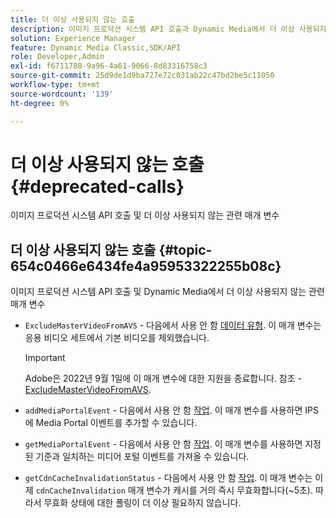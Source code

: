 ```yaml
---
title: 더 이상 사용되지 않는 호출
description: 이미지 프로덕션 시스템 API 호출과 Dynamic Media에서 더 이상 사용되지 않거나 지원되지 않는 관련 매개 변수
solution: Experience Manager
feature: Dynamic Media Classic,SDK/API
role: Developer,Admin
exl-id: f6711780-9a96-4a61-9066-8d83316758c3
source-git-commit: 25d9de1d9ba727e72c031ab22c47bd2be5c11050
workflow-type: tm+mt
source-wordcount: '139'
ht-degree: 0%

---
```


# 더 이상 사용되지 않는 호출{#deprecated-calls}

이미지 프로덕션 시스템 API 호출 및 더 이상 사용되지 않는 관련 매개 변수

## 더 이상 사용되지 않는 호출 {#topic-654c0466e6434fe4a95953322255b08c}

이미지 프로덕션 시스템 API 호출 및 Dynamic Media에서 더 이상 사용되지 않는 관련 매개 변수

* `ExcludeMasterVideoFromAVS` - 다음에서 사용 안 함 [데이터 유형](/help/aem-ips-api/types/c-data-types/c-data-types.md). 이 매개 변수는 응용 비디오 세트에서 기본 비디오를 제외했습니다.
   >[!IMPORTANT]
   >
   >Adobe은 2022년 9월 1일에 이 매개 변수에 대한 지원을 종료합니다. 참조 - [ExcludeMasterVideoFromAVS](/help/aem-ips-api/types/c-data-types/r-exclude-master-video-from-avs.md).

* `addMediaPortalEvent` - 다음에서 사용 안 함 [작업](/help/aem-ips-api/operations/c-operations-intro/c-operations-intro.md). 이 매개 변수를 사용하면 IPS에 Media Portal 이벤트를 추가할 수 있습니다.
* `getMediaPortalEvent` - 다음에서 사용 안 함 [작업](/help/aem-ips-api/operations/c-operations-intro/c-operations-intro.md). 이 매개 변수를 사용하면 지정된 기준과 일치하는 미디어 포털 이벤트를 가져올 수 있습니다.
* `getCdnCacheInvalidationStatus` - 다음에서 사용 안 함 [작업](/help/aem-ips-api/operations/c-operations-intro/c-operations-intro.md). 이 매개 변수는 이제 `cdnCacheInvalidation` 매개 변수가 캐시를 거의 즉시 무효화합니다(~5초). 따라서 무효화 상태에 대한 폴링이 더 이상 필요하지 않습니다.
